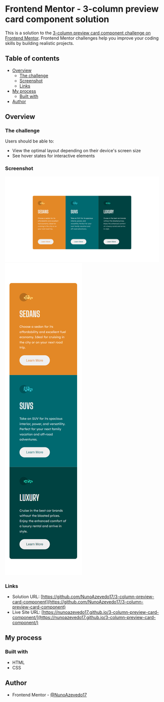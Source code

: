 # Frontend Mentor - 3-column preview card component solution

This is a solution to the [3-column preview card component challenge on Frontend Mentor](https://www.frontendmentor.io/challenges/3column-preview-card-component-pH92eAR2-). Frontend Mentor challenges help you improve your coding skills by building realistic projects.

## Table of contents

- [Overview](#overview)
  - [The challenge](#the-challenge)
  - [Screenshot](#screenshot)
  - [Links](#links)
- [My process](#my-process)
  - [Built with](#built-with)
- [Author](#author)

## Overview

### The challenge

Users should be able to:

- View the optimal layout depending on their device's screen size
- See hover states for interactive elements

### Screenshot

![Desktop image](./screenshot/desktop.PNG)
![Mobile image](./screenshot/mobile.PNG)

### Links

- Solution URL: [https://github.com/NunoAzevedo17/3-column-preview-card-component](https://github.com/NunoAzevedo17/3-column-preview-card-component)
- Live Site URL: [https://nunoazevedo17.github.io/3-column-preview-card-component/](https://nunoazevedo17.github.io/3-column-preview-card-component/)

## My process

### Built with

- HTML
- CSS

## Author

- Frontend Mentor - [@NunoAzevedo17](https://www.frontendmentor.io/profile/NunoAzevedo17)
